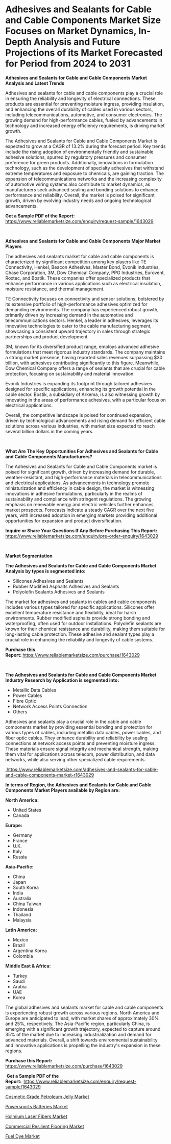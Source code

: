 <p><h1>Adhesives and Sealants for Cable and Cable Components Market Size Focuses on Market Dynamics, In-Depth Analysis and Future Projections of its Market Forecasted for Period from 2024 to 2031</h1></p><p><strong>Adhesives and Sealants for Cable and Cable Components Market Analysis and Latest Trends</strong></p>
<p><p>Adhesives and sealants for cable and cable components play a crucial role in ensuring the reliability and longevity of electrical connections. These products are essential for preventing moisture ingress, providing insulation, and enhancing the overall durability of cables used in various sectors, including telecommunications, automotive, and consumer electronics. The growing demand for high-performance cables, fueled by advancements in technology and increased energy efficiency requirements, is driving market growth.</p><p>The Adhesives and Sealants for Cable and Cable Components Market is expected to grow at a CAGR of 13.2% during the forecast period. Key trends include the rising adoption of environmentally friendly and sustainable adhesive solutions, spurred by regulatory pressures and consumer preference for green products. Additionally, innovations in formulation technology, such as the development of specialty adhesives that withstand extreme temperatures and exposure to chemicals, are gaining traction. The expansion of telecommunications networks and the increasing complexity of automotive wiring systems also contribute to market dynamics, as manufacturers seek advanced sealing and bonding solutions to enhance performance and reliability. Overall, the market is poised for significant growth, driven by evolving industry needs and ongoing technological advancements.</p></p>
<p><strong>Get a Sample PDF of the Report:&nbsp;</strong> <a href="https://www.reliablemarketsize.com/enquiry/request-sample/1643029?utm_campaign=1105&utm_medium=2&utm_source=Github&utm_content=ia&utm_term=30102024&utm_id=adhesives-and-sealants-for-cable-and-cable-components">https://www.reliablemarketsize.com/enquiry/request-sample/1643029</a></p>
<p>&nbsp;</p>
<p><strong>Adhesives and Sealants for Cable and Cable Components Major Market Players</strong></p>
<p><p>The adhesives and sealants market for cable and cable components is characterized by significant competition among key players like TE Connectivity, Henkel, Beacon Adhesives, Master Bond, Evonik Industries, Chase Corporation, 3M, Dow Chemical Company, PPG Industries, Eurovent, Roxtec, and Bostik. These companies offer specialized products that enhance performance in various applications such as electrical insulation, moisture resistance, and thermal management.</p><p>TE Connectivity focuses on connectivity and sensor solutions, bolstered by its extensive portfolio of high-performance adhesives optimized for demanding environments. The company has experienced robust growth, primarily driven by increasing demand in the automotive and telecommunications sectors. Henkel, a leader in adhesives, leverages its innovative technologies to cater to the cable manufacturing segment, showcasing a consistent upward trajectory in sales through strategic partnerships and product development.</p><p>3M, known for its diversified product range, employs advanced adhesive formulations that meet rigorous industry standards. The company maintains a strong market presence, having reported sales revenues surpassing $30 billion, with adhesives contributing significantly to this figure. Meanwhile, Dow Chemical Company offers a range of sealants that are crucial for cable protection, focusing on sustainability and material innovation.</p><p>Evonik Industries is expanding its footprint through tailored adhesives designed for specific applications, enhancing its growth potential in the cable sector. Bostik, a subsidiary of Arkema, is also witnessing growth by innovating in the areas of performance adhesives, with a particular focus on electrical applications.</p><p>Overall, the competitive landscape is poised for continued expansion, driven by technological advancements and rising demand for efficient cable solutions across various industries, with market size expected to reach several billion dollars in the coming years.</p></p>
<p>&nbsp;</p>
<p><strong>What Are The Key Opportunities For Adhesives and Sealants for Cable and Cable Components Manufacturers?</strong></p>
<p><p>The Adhesives and Sealants for Cable and Cable Components market is poised for significant growth, driven by increasing demand for durable, weather-resistant, and high-performance materials in telecommunications and electrical applications. As advancements in technology promote miniaturization and efficiency in cable design, the market is witnessing innovations in adhesive formulations, particularly in the realms of sustainability and compliance with stringent regulations. The growing emphasis on renewable energy and electric vehicles further enhances market prospects. Forecasts indicate a steady CAGR over the next five years, with increased adoption in emerging markets providing additional opportunities for expansion and product diversification.</p></p>
<p><strong>Inquire or Share Your Questions If Any Before Purchasing This Report:</strong> <a href="https://www.reliablemarketsize.com/enquiry/pre-order-enquiry/1643029?utm_campaign=1105&utm_medium=2&utm_source=Github&utm_content=ia&utm_term=30102024&utm_id=adhesives-and-sealants-for-cable-and-cable-components">https://www.reliablemarketsize.com/enquiry/pre-order-enquiry/1643029</a></p>
<p>&nbsp;</p>
<p><strong>Market Segmentation</strong></p>
<p><strong>The Adhesives and Sealants for Cable and Cable Components Market Analysis by types is segmented into:</strong></p>
<p><ul><li>Silicones Adhesives and Sealants</li><li>Rubber Modified Asphalts Adhesives and Sealants</li><li>Polyolefin Sealants Adhesives and Sealants</li></ul></p>
<p><p>The market for adhesives and sealants in cables and cable components includes various types tailored for specific applications. Silicones offer excellent temperature resistance and flexibility, ideal for harsh environments. Rubber modified asphalts provide strong bonding and waterproofing, often used for outdoor installations. Polyolefin sealants are known for their chemical resistance and durability, making them suitable for long-lasting cable protection. These adhesive and sealant types play a crucial role in enhancing the reliability and longevity of cable systems.</p></p>
<p><strong>Purchase this Report:&nbsp;</strong><a href="https://www.reliablemarketsize.com/purchase/1643029?utm_campaign=1105&utm_medium=2&utm_source=Github&utm_content=ia&utm_term=30102024&utm_id=adhesives-and-sealants-for-cable-and-cable-components">https://www.reliablemarketsize.com/purchase/1643029</a></p>
<p>&nbsp;</p>
<p><strong>The Adhesives and Sealants for Cable and Cable Components Market Industry Research by Application is segmented into:</strong></p>
<p><ul><li>Metallic Data Cables</li><li>Power Cables</li><li>Fibre Optic</li><li>Network Access Points Connection</li><li>Others</li></ul></p>
<p><p>Adhesives and sealants play a crucial role in the cable and cable components market by providing essential bonding and protection for various types of cables, including metallic data cables, power cables, and fiber optic cables. They enhance durability and reliability by sealing connections at network access points and preventing moisture ingress. These materials ensure signal integrity and mechanical strength, making them vital for applications across telecom, power distribution, and data networks, while also serving other specialized cable requirements.</p></p>
<p><a href="https://www.reliablemarketsize.com/adhesives-and-sealants-for-cable-and-cable-components-market-r1643029?utm_campaign=1105&utm_medium=2&utm_source=Github&utm_content=ia&utm_term=30102024&utm_id=adhesives-and-sealants-for-cable-and-cable-components">&nbsp;https://www.reliablemarketsize.com/adhesives-and-sealants-for-cable-and-cable-components-market-r1643029</a></p>
<p><strong>In terms of Region, the Adhesives and Sealants for Cable and Cable Components Market Players available by Region are:</strong></p>
<p>
    <p> <strong> North America: </strong>
        <ul>
            <li>United States</li>
            <li>Canada</li>
        </ul>
        </p> 
    <p> <strong> Europe: </strong>
        <ul>
            <li>Germany</li>
            <li>France</li>
            <li>U.K.</li>
            <li>Italy</li>
            <li>Russia</li>
        </ul>
        </p> 
    <p> <strong> Asia-Pacific: </strong>
        <ul>
            <li>China</li>
            <li>Japan</li>
            <li>South Korea</li>
            <li>India</li>
            <li>Australia</li>
            <li>China Taiwan</li>
            <li>Indonesia</li>
            <li>Thailand</li>
            <li>Malaysia</li>
        </ul>
        </p> 
    <p> <strong> Latin America: </strong>
        <ul>
            <li>Mexico</li>
            <li>Brazil</li>
            <li>Argentina Korea</li>
            <li>Colombia</li>
        </ul>
        </p> 
    <p> <strong> Middle East & Africa: </strong>
        <ul>
            <li>Turkey</li>
            <li>Saudi</li>
            <li>Arabia</li>
            <li>UAE</li>
            <li>Korea</li>
        </ul>
    </p>
    </p>
<p><p>The global adhesives and sealants market for cable and cable components is experiencing robust growth across various regions. North America and Europe are anticipated to lead, with market shares of approximately 30% and 25%, respectively. The Asia-Pacific region, particularly China, is emerging with a significant growth trajectory, expected to capture around 35% of the market due to increasing industrialization and demand for advanced materials. Overall, a shift towards environmental sustainability and innovative applications is propelling the industry's expansion in these regions.</p></p>
<p><strong>Purchase this Report: </strong><a href="https://www.reliablemarketsize.com/purchase/1643029?utm_campaign=1105&utm_medium=2&utm_source=Github&utm_content=ia&utm_term=30102024&utm_id=adhesives-and-sealants-for-cable-and-cable-components">https://www.reliablemarketsize.com/purchase/1643029</a></p>
<p>&nbsp;<strong>Get a Sample PDF of the Report:&nbsp;&nbsp;</strong><a href="https://www.reliablemarketsize.com/enquiry/request-sample/1643029?utm_campaign=1105&utm_medium=2&utm_source=Github&utm_content=ia&utm_term=30102024&utm_id=adhesives-and-sealants-for-cable-and-cable-components">https://www.reliablemarketsize.com/enquiry/request-sample/1643029</a></p>
<p><strong></strong></p>
<p><p><a href="https://github.com/caetlinivcar/Market-Research-Report-List-1/blob/main/cosmetic-grade-petroleum-jelly-market.md?utm_campaign=1105&utm_medium=2&utm_source=Github&utm_content=ia&utm_term=30102024&utm_id=adhesives-and-sealants-for-cable-and-cable-components">Cosmetic Grade Petroleum Jelly Market</a></p><p><a href="https://github.com/judesaxav/Market-Research-Report-List-1/blob/main/powersports-batteries-market.md?utm_campaign=1105&utm_medium=2&utm_source=Github&utm_content=ia&utm_term=30102024&utm_id=adhesives-and-sealants-for-cable-and-cable-components">Powersports Batteries Market</a></p><p><a href="https://www.linkedin.com/pulse/global-holmium-laser-fibers-market-pulse-trends-growth-8iglc?utm_campaign=1105&utm_medium=2&utm_source=Github&utm_content=ia&utm_term=30102024&utm_id=adhesives-and-sealants-for-cable-and-cable-components">Holmium Laser Fibers Market</a></p><p><a href="https://www.linkedin.com/pulse/commercial-resilient-flooring-market-revolution-size-share-zukrc?utm_campaign=1105&utm_medium=2&utm_source=Github&utm_content=ia&utm_term=30102024&utm_id=adhesives-and-sealants-for-cable-and-cable-components">Commercial Resilient Flooring Market</a></p><p><a href="https://www.linkedin.com/pulse/global-fuel-dye-13-cagr-forecast-2024-2031-data-pedia-vstcc?utm_campaign=1105&utm_medium=2&utm_source=Github&utm_content=ia&utm_term=30102024&utm_id=adhesives-and-sealants-for-cable-and-cable-components">Fuel Dye Market</a></p></p>